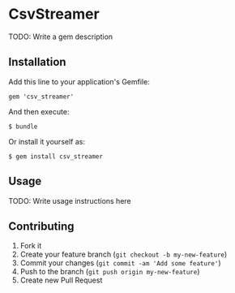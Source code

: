 # CsvStreamer

TODO: Write a gem description

## Installation

Add this line to your application's Gemfile:

    gem 'csv_streamer'

And then execute:

    $ bundle

Or install it yourself as:

    $ gem install csv_streamer

## Usage

TODO: Write usage instructions here

## Contributing

1. Fork it
2. Create your feature branch (`git checkout -b my-new-feature`)
3. Commit your changes (`git commit -am 'Add some feature'`)
4. Push to the branch (`git push origin my-new-feature`)
5. Create new Pull Request
